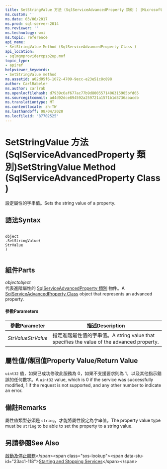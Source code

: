 ```yaml
---
title: SetStringValue 方法 (SqlServiceAdvancedProperty 類別 ) |Microsoft Docs
ms.custom: ''
ms.date: 03/06/2017
ms.prod: sql-server-2014
ms.reviewer: ''
ms.technology: wmi
ms.topic: reference
api_name:
- SetStringValue Method (SqlServiceAdvancedProperty Class )
api_location:
- sqlmgmproviderxpsp2up.mof
topic_type:
- apiref
helpviewer_keywords:
- SetStringValue method
ms.assetid: a02d05f6-1072-4709-9ecc-e23e51c8c898
author: CarlRabeler
ms.author: carlrab
ms.openlocfilehash: d7939c6af677ac77b9d8005571406315905bfd65
ms.sourcegitcommit: ad4d92dce894592a259721a1571b1d8736abacdb
ms.translationtype: MT
ms.contentlocale: zh-TW
ms.lasthandoff: 08/04/2020
ms.locfileid: "87702525"
---
```

# <a name="setstringvalue-method-sqlserviceadvancedproperty-class-"></a><span data-ttu-id="23ac1-102">SetStringValue 方法 (SqlServiceAdvancedProperty 類別)</span><span class="sxs-lookup"><span data-stu-id="23ac1-102">SetStringValue Method (SqlServiceAdvancedProperty Class )</span></span>
  <span data-ttu-id="23ac1-103">設定屬性的字串值。</span><span class="sxs-lookup"><span data-stu-id="23ac1-103">Sets the string value of a property.</span></span>  
  
## <a name="syntax"></a><span data-ttu-id="23ac1-104">語法</span><span class="sxs-lookup"><span data-stu-id="23ac1-104">Syntax</span></span>  
  
```  
  
object  
.SetStringValue(  
StrValue  
)  
  
```  
  
## <a name="parts"></a><span data-ttu-id="23ac1-105">組件</span><span class="sxs-lookup"><span data-stu-id="23ac1-105">Parts</span></span>  
 <span data-ttu-id="23ac1-106">*object*</span><span class="sxs-lookup"><span data-stu-id="23ac1-106">*object*</span></span>  
 <span data-ttu-id="23ac1-107">代表進階屬性的 [SqlServiceAdvancedProperty 類別](sqlserviceadvancedproperty-class.md) 物件。</span><span class="sxs-lookup"><span data-stu-id="23ac1-107">A [SqlServiceAdvancedProperty Class](sqlserviceadvancedproperty-class.md) object that represents an advanced property.</span></span>  
  
#### <a name="parameters"></a><span data-ttu-id="23ac1-108">參數</span><span class="sxs-lookup"><span data-stu-id="23ac1-108">Parameters</span></span>  
  
|<span data-ttu-id="23ac1-109">參數</span><span class="sxs-lookup"><span data-stu-id="23ac1-109">Parameter</span></span>|<span data-ttu-id="23ac1-110">描述</span><span class="sxs-lookup"><span data-stu-id="23ac1-110">Description</span></span>|  
|---------------|-----------------|  
|<span data-ttu-id="23ac1-111">*StrValue*</span><span class="sxs-lookup"><span data-stu-id="23ac1-111">*StrValue*</span></span>|<span data-ttu-id="23ac1-112">指定進階屬性值的字串值。</span><span class="sxs-lookup"><span data-stu-id="23ac1-112">A string value that specifies the value of the advanced property.</span></span>|  
  
## <a name="property-valuereturn-value"></a><span data-ttu-id="23ac1-113">屬性值/傳回值</span><span class="sxs-lookup"><span data-stu-id="23ac1-113">Property Value/Return Value</span></span>  
 <span data-ttu-id="23ac1-114">`uint32` 值，如果已成功修改此服務為 0，如果不支援要求則為 1，以及其他指示錯誤的任何數字。</span><span class="sxs-lookup"><span data-stu-id="23ac1-114">A `uint32` value, which is 0 if the service was successfully modified, 1 if the request is not supported, and any other number to indicate an error.</span></span>  
  
## <a name="remarks"></a><span data-ttu-id="23ac1-115">備註</span><span class="sxs-lookup"><span data-stu-id="23ac1-115">Remarks</span></span>  
 <span data-ttu-id="23ac1-116">屬性值類型必須是 `string`，才能將屬性設定為字串值。</span><span class="sxs-lookup"><span data-stu-id="23ac1-116">The property value type must be `string` to be able to set the property to a string value.</span></span>  
  
## <a name="see-also"></a><span data-ttu-id="23ac1-117">另請參閱</span><span class="sxs-lookup"><span data-stu-id="23ac1-117">See Also</span></span>  
 <span data-ttu-id="23ac1-118">[啟動及停止服務](https://technet.microsoft.com/library/ms174886\(v=sql.105\).aspx)</span><span class="sxs-lookup"><span data-stu-id="23ac1-118">[Starting and Stopping Services](https://technet.microsoft.com/library/ms174886\(v=sql.105\).aspx)</span></span>  
  
  
